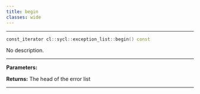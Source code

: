 ```yaml
---
title: begin
classes: wide
---
```



---

```cpp
const_iterator cl::sycl::exception_list::begin() const
```


No description.


---
**Parameters:**

**Returns:** The head of the error list 

---

